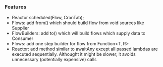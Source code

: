 ### Features
 - Reactor scheduled(Flow, CronTab);
 - Flows: add from() which should build flow from void sources like Supplier<T>
 - FlowBuilders: add to() which will build flows which supply data to Consumer<T>
 - Flows: add one step builder for flow from Function<T, R>
 - Reactor: add method similar to awaitAny except all passed lambdas are executed sequentially. 
 Althought it might be slower, it avoids unnecessary (potentially expensive) calls